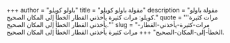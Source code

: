 +++
author = "باولو كويلو"
title = "مقولة باولو كويلو"
description = "مقولة باولو كويلو: مرات كثيرة يأخذني القطار الخطأ إلى المكان الصحيح."
quote = '''مرات كثيرة يأخذني القطار الخطأ إلى المكان الصحيح.''' 
slug = "مرات-كثيرة-يأخذني-القطار-الخطأ-إلى-المكان-الصحيح"
+++
مرات كثيرة يأخذني القطار الخطأ إلى المكان الصحيح.
